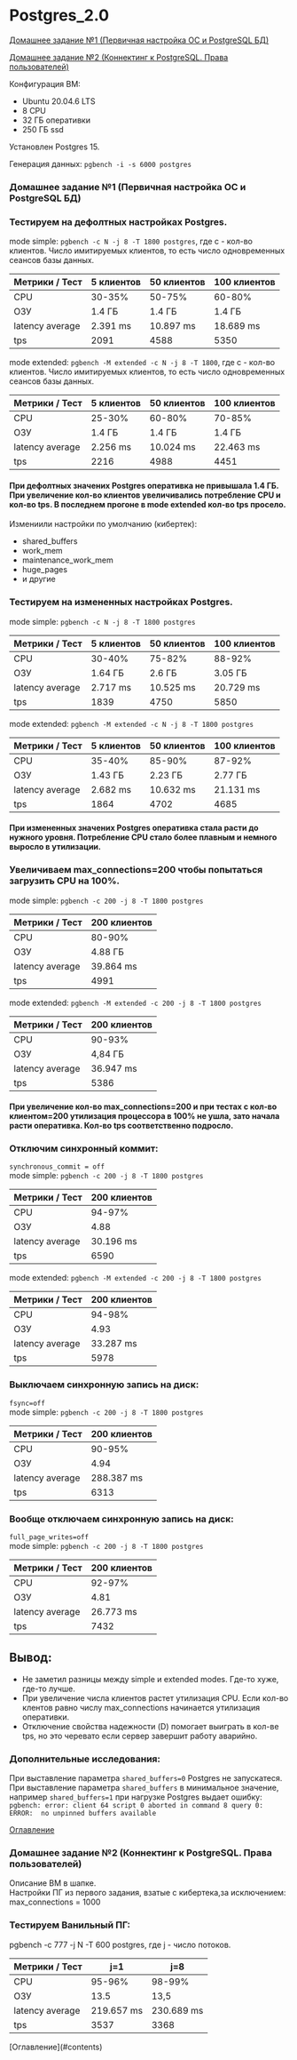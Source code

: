 # Postgres_2.0
<a id="contents"></a>
[Домашнее задание №1 (Первичная настройка ОС и PostgreSQL БД)](#1)

[Домашнее задание №2 (Коннектинг к PostgreSQL. Права пользователей)](#2)

Конфигурация ВМ:
 - Ubuntu 20.04.6 LTS
 - 8 CPU
 - 32 ГБ оперативки
 - 250 ГБ ssd

Установлен Postgres 15.

Генерация данных:
`pgbench -i -s 6000 postgres`
<a id="1">
### Домашнее задание №1 (Первичная настройка ОС и PostgreSQL БД)
### Тестируем на дефолтных настройках Postgres.

mode simple: `pgbench -c N -j 8 -T 1800 postgres`, где с - кол-во клиентов. Число имитируемых клиентов, то есть число одновременных сеансов базы данных.

| Метрики / Тест | 5 клиентов | 50 клиентов | 100 клиентов | 
| ----------- | ----------- | ----------- | ----------- |
| CPU    | 30-35% | 50-75% | 60-80% |
| ОЗУ    | 1.4 ГБ | 1.4 ГБ  | 1.4 ГБ |
| latency average    | 2.391 ms  | 10.897 ms  | 18.689 ms |
| tps    | 2091  | 4588   | 5350   |

mode extended: `pgbench -M extended -c N -j 8 -T 1800`, где с - кол-во клиентов. Число имитируемых клиентов, то есть число одновременных сеансов базы данных.

| Метрики / Тест | 5 клиентов | 50 клиентов | 100 клиентов | 
| ----------- | ----------- | ----------- | ----------- |
| CPU    | 25-30% | 60-80% | 70-85% |
| ОЗУ    | 1.4 ГБ | 1.4 ГБ  | 1.4 ГБ |
| latency average    | 2.256 ms  | 10.024 ms  | 22.463 ms |
| tps    | 2216  | 4988   | 4451  |

#### При дефолтных значених Postgres оперативка не привышала 1.4 ГБ. При увеличение кол-во клиентов увеличивались потребление CPU и кол-во tps. В последнем прогоне в mode extended кол-во tps просело.

Измениили настройки по умолчанию (кибертек):
 - shared_buffers
 - work_mem
 - maintenance_work_mem
 - huge_pages
 - и другие

### Тестируем на измененных настройках Postgres.

mode simple: `pgbench -c N -j 8 -T 1800 postgres`

| Метрики / Тест | 5 клиентов | 50 клиентов | 100 клиентов | 
| ----------- | ----------- | ----------- | ----------- |
| CPU    | 30-40% | 75-82% | 88-92% |
| ОЗУ    | 1.64 ГБ | 2.6 ГБ  | 3.05 ГБ |
| latency average    | 2.717 ms  | 10.525 ms  | 20.729 ms |
| tps    | 1839  | 4750   | 5850   |

mode extended: `pgbench -M extended -c N -j 8 -T 1800 postgres`

| Метрики / Тест | 5 клиентов | 50 клиентов | 100 клиентов | 
| ----------- | ----------- | ----------- | ----------- |
| CPU    | 35-40% | 85-90% | 87-92% |
| ОЗУ    | 1.43 ГБ | 2.23 ГБ  | 2.77 ГБ |
| latency average    | 2.682 ms  | 10.632 ms  | 21.131 ms |
| tps    | 1864  | 4702   | 4685   |

#### При измененных значених Postgres оперативка стала расти до нужного уровня. Потребление CPU стало более плавным и немного выросло в утилизации.

### Увеличиваем max_connections=200 чтобы попытаться загрузить CPU на 100%.
mode simple: `pgbench -c 200 -j 8 -T 1800 postgres`

| Метрики / Тест | 200 клиентов |
| ----------- | ----------- |
| CPU    | 80-90% |
| ОЗУ    | 4.88 ГБ |
| latency average    | 39.864 ms |
| tps    | 4991 |

mode extended: `pgbench -M extended -c 200 -j 8 -T 1800 postgres`

| Метрики / Тест | 200 клиентов |
| ----------- | ----------- |
| CPU    | 90-93% |
| ОЗУ    | 4,84 ГБ |
| latency average    | 36.947 ms |
| tps    | 5386 |

#### При увеличение кол-во max_connections=200 и при тестах с кол-во клиентом=200 утилизация процессора в 100% не ушла, зато начала расти оперативка. Кол-во tps соответственно подросло.

### Отключим синхронный коммит:  
`synchronous_commit = off`  
mode simple: `pgbench -c 200 -j 8 -T 1800 postgres`

| Метрики / Тест | 200 клиентов |
| ----------- | ----------- |
| CPU    | 94-97% |
| ОЗУ    | 4.88 |
| latency average    | 30.196 ms |
| tps    | 6590 |

mode extended: `pgbench -M extended -c 200 -j 8 -T 1800 postgres`

| Метрики / Тест | 200 клиентов |
| ----------- | ----------- |
| CPU    | 94-98% |
| ОЗУ    | 4.93 |
| latency average    | 33.287 ms |
| tps    | 5978 |

### Выключаем синхронную запись на диск:  
`fsync=off`  
mode simple: `pgbench -c 200 -j 8 -T 1800 postgres`

| Метрики / Тест | 200 клиентов |
| ----------- | ----------- |
| CPU    | 90-95% |
| ОЗУ    | 4.94 |
| latency average    | 288.387 ms |
| tps    | 6313 |

### Вообще отключаем синхронную запись на диск:
`full_page_writes=off`  
mode simple: `pgbench -c 200 -j 8 -T 1800 postgres`

| Метрики / Тест | 200 клиентов |
| ----------- | ----------- |
| CPU    | 92-97% |
| ОЗУ    | 4.81 |
| latency average    | 26.773 ms |
| tps    | 7432 |

## Вывод:
 - Не заметил разницы между simple и extended modes. Где-то хуже, где-то лучше.
 - При увеличение числа клиентов растет утилизация CPU. Если кол-во клентов равно числу max_connections начинается утилизация оперативки.
 - Отключение свойства надежности (D) помогает выиграть в кол-ве tps, но это черевато если сервер завершит работу аварийно.

### Дополнительные исследования:  
При выставление параметра `shared_buffers=0` Postgres не запускатеся.
При выставление параметра `shared_buffers` в минимальное значение, например `shared_buffers=1` при нагрузке Postgres выдает ошибку:  
`pgbench: error: client 64 script 0 aborted in command 8 query 0: ERROR:  no unpinned buffers available`
</a>

[Оглавление](#contents)

<a id="2">
 
### Домашнее задание №2 (Коннектинг к PostgreSQL. Права пользователей)
Описание ВМ в шапке.  
Настройки ПГ из первого задания, взатые с кибертека,за исключением: max_connections = 1000  

### Тестируем Ванильный ПГ:
pgbench -c 777 -j N -T 600 postgres, где j - число потоков.

| Метрики / Тест | j=1 | j=8 |
| ----------- | ----------- | ----------- |
| CPU    | 95-96% | 98-99% |
| ОЗУ    | 13.5 | 13,5 |
| latency average  | 219.657 ms | 230.689 ms |
| tps    | 3537 | 3368 |
</a>
[Оглавление](#contents)
